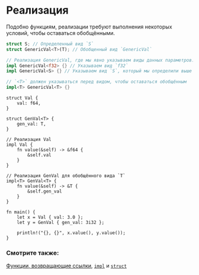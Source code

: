 # Реализация

Подобно функциям, реализации требуют выполнения некоторых условий, чтобы оставаться обобщёнными.

```rust
struct S; // Определенный вид `S`
struct GenericVal<T>(T); // Обобщенный вид `GenericVal`

// Реализация GenericVal, где мы явно указываем виды данных параметров:
impl GenericVal<f32> {} // Указываем вид `f32`
impl GenericVal<S> {} // Указываем вид `S`, который мы определили выше

// `<T>` должен указываться перед видом, чтобы оставаться обобщённым
impl<T> GenericVal<T> {}
```

```rust,editable
struct Val {
    val: f64,
}

struct GenVal<T> {
    gen_val: T,
}

// Реализация Val
impl Val {
    fn value(&self) -> &f64 {
        &self.val
    }
}

// Реализация GenVal для обобщённого вида `T`
impl<T> GenVal<T> {
    fn value(&self) -> &T {
        &self.gen_val
    }
}

fn main() {
    let x = Val { val: 3.0 };
    let y = GenVal { gen_val: 3i32 };

    println!("{}, {}", x.value(), y.value());
}
```

### Смотрите также:

[Функции, возвращающие ссылки](../scope/lifetime/fn.md), [`impl`](../fn/methods.md) и [`struct`](../custom_types/structs.md)
